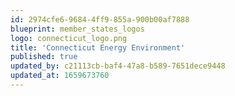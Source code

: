 ```yaml
---
id: 2974cfe6-9684-4ff9-855a-900b00af7888
blueprint: member_states_logos
logo: connecticut_logo.png
title: 'Connecticut Energy Environment'
published: true
updated_by: c21113cb-baf4-47a8-b589-7651dece9448
updated_at: 1659673760
---
```

